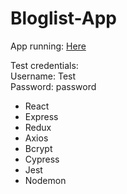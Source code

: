# Bloglist-App

App running: [Here](https://blogit.fly.dev//)

Test credentials: <br>
Username: Test <br>
Password: password <br>

- React
- Express
- Redux
- Axios
- Bcrypt
- Cypress
- Jest
- Nodemon
